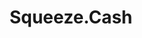 ---
title: Squeeze.Cash
link: https://squeeze.cash
logo: /assets/i/logos/squeeze-cash.jpg
tags: ["Mobile Money"]
categories: local
currency: XCD
---